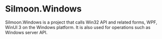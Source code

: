 # Silmoon.Windows
Silmoon.Windows is a project that calls Win32 API and related forms, WPF, WinUI 3 on the Windows platform. It is also used for operations such as Windows server API.